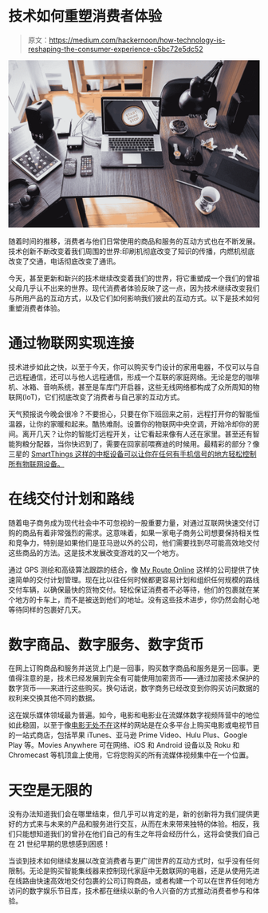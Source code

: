 # 技术如何重塑消费者体验

> 原文：<https://medium.com/hackernoon/how-technology-is-reshaping-the-consumer-experience-c5bc72e5dc52>

![](img/184e3131ad7c76172fa43ae44eef00b1.png)

随着时间的推移，消费者与他们日常使用的商品和服务的互动方式也在不断发展。技术创新不断改变着我们周围的世界:印刷机彻底改变了知识的传播，内燃机彻底改变了交通，电话彻底改变了通讯。

今天，甚至更新和新兴的技术继续改变着我们的世界，将它重塑成一个我们的曾祖父母几乎认不出来的世界。现代消费者体验反映了这一点，因为技术继续改变我们与所用产品的互动方式，以及它们如何影响我们彼此的互动方式。以下是技术如何重塑消费者体验。

# 通过物联网实现连接

技术进步如此之快，以至于今天，你可以购买专门设计的家用电器，不仅可以与自己远程通信，还可以与他人远程通信，形成一个互联的家庭网络。无论是您的咖啡机、冰箱、音响系统，甚至是车库门开启器，这些无线网络都构成了众所周知的物联网(IoT)，它们彻底改变了消费者与自己家的互动方式。

天气预报说今晚会很冷？不要担心，只要在你下班回来之前，远程打开你的智能恒温器，让你的家暖和起来。酷热难耐。设置你的物联网中央空调，开始冷却你的房间。离开几天？让你的智能灯远程开关，让它看起来像有人还在家里。甚至还有智能狗粮分配器，当你快迟到了，需要在回家前喂赛迪的时候用。最精彩的部分？像三星的 [SmartThings 这样的中枢设备可以让你在任何有手机信号的地方轻松控制所有物联网设备。](https://www.smartthings.com/)

# 在线交付计划和路线

随着电子商务成为现代社会中不可忽视的一股重要力量，对通过互联网快速交付订购的商品有着非常强烈的需求。这意味着，如果一家电子商务公司想要保持相关性和竞争力，特别是如果他们是亚马逊以外的公司，他们需要找到尽可能高效地交付这些商品的方法。这是技术发展改变游戏的又一个地方。

通过 GPS 测绘和高级算法跟踪的结合，像 [My Route Online](https://www.myrouteonline.com/) 这样的公司提供了快速简单的交付计划管理。现在比以往任何时候都更容易计划和组织任何规模的路线交付车辆，以确保最快的货物交付。轻松保证消费者不必等待，他们的包裹就在某个地方的卡车上，而不是被送到他们的地址。没有这些技术进步，你仍然会耐心地等待同样的包裹好几天。

# 数字商品、数字服务、数字货币

在网上订购商品和服务并送货上门是一回事，购买数字商品和服务是另一回事。更值得注意的是，技术已经发展到完全有可能使用加密货币——通过加密技术保护的数字货币——来进行这些购买。换句话说，数字商务已经改变到你购买访问数据的权利来交换其他不同的数据。

这在娱乐媒体领域最为普遍。如今，电影和电影业在流媒体数字视频阵营中的地位如此稳固，以至于像[电影无处不在](https://moviesanywhere.com/welcome)这样的网站是在众多平台上购买电影或电视节目的一站式商店，包括苹果 iTunes、亚马逊 Prime Video、Hulu Plus、Google Play 等。Movies Anywhere 可在网络、iOS 和 Android 设备以及 Roku 和 Chromecast 等机顶盒上使用，它将您购买的所有流媒体视频集中在一个位置。

# 天空是无限的

没有办法知道我们会在哪里结束，但几乎可以肯定的是，新的创新将为我们提供更好的方式来与未来的产品和服务进行交互，从而在未来带来独特的体验。相反，我们只能想知道我们的曾孙在他们自己的有生之年将会经历什么，这将会使我们自己在 21 世纪早期的思想感到困惑！

当谈到技术如何继续发展以改变消费者与更广阔世界的互动方式时，似乎没有任何限制。无论是购买智能集线器来控制现代家庭中无数联网的电器，还是从使用先进在线路由快速高效地交付包裹的公司订购商品，或者构建一个可以在世界任何地方访问的数字娱乐节目库，技术都在继续以新的令人兴奋的方式推动消费者参与和体验。